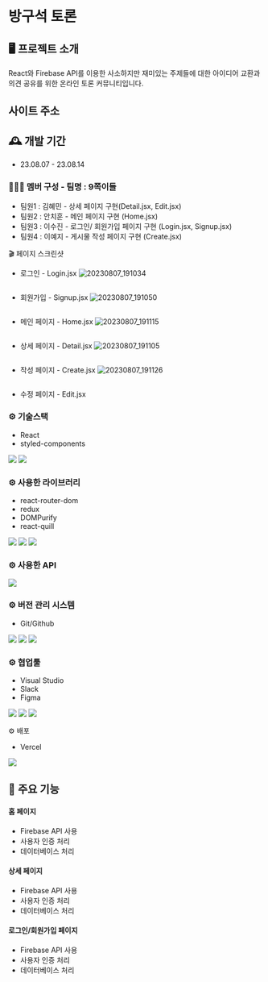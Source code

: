 # 방구석 토론

## 🖥️ 프로젝트 소개

React와 Firebase API를 이용한 사소하지만 재미있는 주제들에 대한 아이디어 교환과 의견 공유를 위한 온라인 토론 커뮤니티입니다.

## 사이트 주소

## 🕰️ 개발 기간

- 23.08.07 - 23.08.14

### 🧑‍🤝‍🧑 멤버 구성 - 팀명 : 9쪽이들

- 팀원1 : 김혜민 - 상세 페이지 구현(Detail.jsx, Edit.jsx)
- 팀원2 : 안치훈 - 메인 페이지 구현 (Home.jsx)
- 팀원3 : 이수진 - 로그인/ 회원가입 페이지 구현 (Login.jsx, Signup.jsx)
- 팀원4 : 이예지 - 게시물 작성 페이지 구현 (Create.jsx)

🎬 페이지 스크린샷

- 로그인 - Login.jsx
  ![20230807_191034](https://github.com/hyemin610/React_Team9/assets/133640361/c57a0b05-48a9-40f2-917f-e4245bfc8f22)

<img src="https://www.notion.so/d2025c70cc0841aaa2e63873db680db1?pvs=4#a9df26b4ecd94cb6aaafb169a5698eb1" alt="" />

- 회원가입 - Signup.jsx
  ![20230807_191050](https://github.com/hyemin610/React_Team9/assets/133640361/41526494-76d5-4544-bc42-2970367f79d0)

<img src="https://www.notion.so/d2025c70cc0841aaa2e63873db680db1?pvs=4#4a89d5d6cbe94129af8791711920606b" alt="" />

- 메인 페이지 - Home.jsx
  ![20230807_191115](https://github.com/hyemin610/React_Team9/assets/133640361/eac7a718-6d28-4c2a-a074-23c493aa0f51)

<img src="https://www.notion.so/d2025c70cc0841aaa2e63873db680db1?pvs=4#1bb190ab9c6c4a6b942549a685c86168" alt=""/>

- 상세 페이지 - Detail.jsx
  ![20230807_191105](https://github.com/hyemin610/React_Team9/assets/133640361/e34588f2-9502-4843-8032-d66fa8f94c2e)

<img src="https://www.notion.so/d2025c70cc0841aaa2e63873db680db1?pvs=4#e58501d5069c4532940426760798c285" alt=""/>

- 작성 페이지 - Create.jsx
  ![20230807_191126](https://github.com/hyemin610/React_Team9/assets/133640361/0ee6a273-ce07-41c3-b720-4a4e145ec8ac)

<img src="https://www.notion.so/d2025c70cc0841aaa2e63873db680db1?pvs=4#1e84296421214dfa88cfbe641917bb06" alt=""/>

- 수정 페이지 - Edit.jsx

### ⚙️ 기술스택

- React
- styled-components

<div align=“center”>
    <img src="https://img.shields.io/badge/react-61DAFB?style=for-the-badge&logo=git&logoColor=white">
    <img src="https://img.shields.io/badge/styledcomponents-DB7093?style=for-the-badge&logo=git&logoColor=white">
</div>

### ⚙️ 사용한 라이브러리

- react-router-dom
- redux
- DOMPurify
- react-quill
<div align=“center”>
  <img src="https://img.shields.io/badge/createreactapp-09D3AC?style=for-the-badge&logo=git&logoColor=white">
  <img src="https://img.shields.io/badge/redux-764ABC?style=for-the-badge&logo=git&logoColor=white">  
  <img src="https://img.shields.io/badge/reactrouter-CA4245?style=for-the-badge&logo=git&logoColor=white">
</div>

### ⚙️ 사용한 API

<div align=“center”>
 <img src="https://img.shields.io/badge/firebase-FFCA28?style=for-the-badge&logo=git&logoColor=white">
</div>

### ⚙️ 버전 관리 시스템

- Git/Github
<div align=“center”>
 <img src="https://img.shields.io/badge/git-F05032?style=for-the-badge&logo=git&logoColor=white">
 <img src="https://img.shields.io/badge/github-181717?style=for-the-badge&logo=github&logoColor=white">
 <img src="https://img.shields.io/badge/sourcetree-0052CC?style=for-the-badge&logo=github&logoColor=white">
</div>

### ⚙️ 협업툴

- Visual Studio
- Slack
- Figma
<div align=“center”>
 <img src="https://img.shields.io/badge/visualstudio-5C2D91?style=for-the-badge&logo=visualstudio&logoColor=white">
 <img src="https://img.shields.io/badge/slack-4A154B?style=for-the-badge&logo=slack&logoColor=white">
 <img src="https://img.shields.io/badge/figma-F24E1E?style=for-the-badge&logo=slack&logoColor=white">
</div>

⚙️ 배포

- Vercel
<div align=“center”>
	  <img src="https://img.shields.io/badge/vercel-000000?style=for-the-badge&logo=vercel&logoColor=white">
  </div>

## 📌 주요 기능

#### 홈 페이지

- Firebase API 사용
- 사용자 인증 처리
- 데이터베이스 처리

#### 상세 페이지

- Firebase API 사용
- 사용자 인증 처리
- 데이터베이스 처리

#### 로그인/회원가입 페이지

- Firebase API 사용
- 사용자 인증 처리
- 데이터베이스 처리
